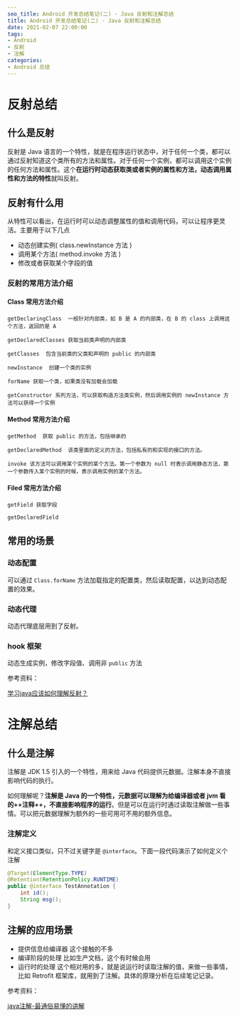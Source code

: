 ```yaml
---
seo_title: Android 开发总结笔记(二) - Java 反射和注解总结
title: Android 开发总结笔记(二) - Java 反射和注解总结
date: 2021-02-07 22:00:00
tags:
- Android
- 反射
- 注解
categories: 
- Android 总结
---
```


# 反射总结

## 什么是反射

反射是 Java 语言的一个特性，就是在程序运行状态中，对于任何一个类，都可以通过反射知道这个类所有的方法和属性。对于任何一个实例，都可以调用这个实例的任何方法和属性。这个**在运行时动态获取类或者实例的属性和方法，动态调用属性和方法的特性**就叫反射。

## 反射有什么用

从特性可以看出，在运行时可以动态调整属性的值和调用代码，可以让程序更灵活。主要用于以下几点

- 动态创建实例( class.newInstance 方法 )
- 调用某个方法( method.invoke 方法 )
- 修改或者获取某个字段的值

### 反射的常用方法介绍

#### Class 常用方法介绍

```
getDeclaringClass  一般针对内部类，如 B 是 A 的内部类，在 B 的 class 上调用这个方法，返回的是 A 

getDeclaredClasses 获取当前类声明的内部类

getClasses  包含当前类的父类和声明的 public 的内部类

newInstance  创建一个类的实例

forName 获取一个类，如果类没有加载会加载

getConstructor 系列方法，可以获取构造方法类实例，然后调用实例的 newInstance 方法可以获得一个实例
```
#### Method 常用方法介绍

```
getMethod  获取 public 的方法，包括继承的

getDeclaredMethod  该类里面的定义的方法，包括私有的和实现的接口的方法。

invoke 该方法可以调用某个实例的某个方法。第一个参数为 null 时表示调用静态方法，第一个参数传入某个实例的时候，表示调用实例的某个方法。
```
#### Filed 常用方法介绍

```
getField 获取字段

getDeclaredField 
```

## 常用的场景

### 动态配置

可以通过 `Class.forName` 方法加载指定的配置类，然后读取配置，以达到动态配置的效果。

### 动态代理

动态代理底层用到了反射。

### hook 框架

动态生成实例，修改字段值、调用非 `public` 方法

参考资料：

[学习java应该如何理解反射？](https://www.zhihu.com/question/24304289)

# 注解总结

## 什么是注解

注解是 JDK 1.5 引入的一个特性，用来给 Java 代码提供元数据。注解本身不直接影响代码的执行。

如何理解呢？**注解是 Java 的一个特性，元数据可以理解为给编译器或者 jvm 看的++注释++，不直接影响程序的运行**。但是可以在运行时通过读取注解做一些事情。可以把元数据理解为额外的一些可用可不用的额外信息。

### 注解定义

和定义接口类似，只不过关键字是 `@interface`。下面一段代码演示了如何定义个注解

```java
@Target(ElementType.TYPE)
@Retention(RetentionPolicy.RUNTIME)
public @interface TestAnnotation {
    int id();
    String msg();
}
```

## 注解的应用场景

- 提供信息给编译器  这个接触的不多
- 编译阶段的处理    比如生产文档，这个有时候会用
- 运行时的处理   这个相对用的多，就是说运行时读取注解的值，来做一些事情，比如 Retrofit  框架库，就用到了注解。具体的原理分析在后续笔记记录。

参考资料：

[java注解-最通俗易懂的讲解](https://zhuanlan.zhihu.com/p/37701743)